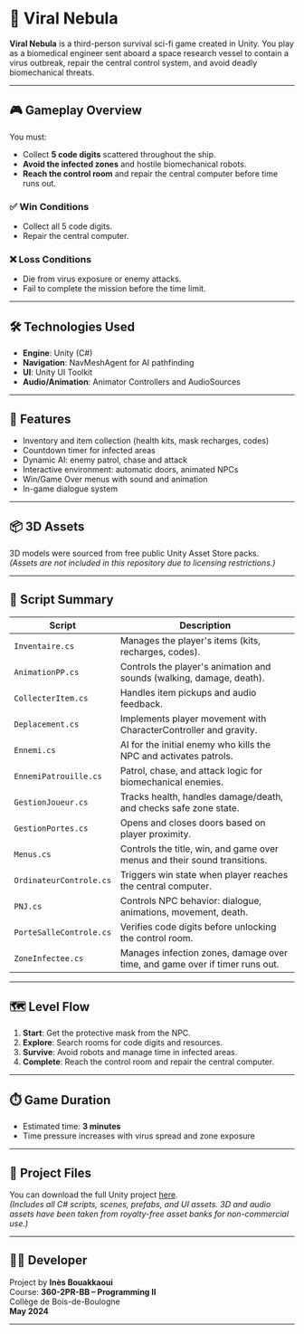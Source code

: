 # 🧬 Viral Nebula

**Viral Nebula** is a third-person survival sci-fi game created in Unity. You play as a biomedical engineer sent aboard a space research vessel to contain a virus outbreak, repair the central control system, and avoid deadly biomechanical threats.

---

## 🎮 Gameplay Overview

You must:

- Collect **5 code digits** scattered throughout the ship.
- **Avoid the infected zones** and hostile biomechanical robots.
- **Reach the control room** and repair the central computer before time runs out.

### ✅ Win Conditions

- Collect all 5 code digits.
- Repair the central computer.

### ❌ Loss Conditions

- Die from virus exposure or enemy attacks.
- Fail to complete the mission before the time limit.

---

## 🛠️ Technologies Used

- **Engine**: Unity (C#)
- **Navigation**: NavMeshAgent for AI pathfinding
- **UI**: Unity UI Toolkit
- **Audio/Animation**: Animator Controllers and AudioSources

---

## 🧩 Features

- Inventory and item collection (health kits, mask recharges, codes)
- Countdown timer for infected areas
- Dynamic AI: enemy patrol, chase and attack
- Interactive environment: automatic doors, animated NPCs
- Win/Game Over menus with sound and animation
- In-game dialogue system

---

## 📦 3D Assets

3D models were sourced from free public Unity Asset Store packs.  
*(Assets are not included in this repository due to licensing restrictions.)*

---

## 📜 Script Summary

| Script                  | Description                                                                 |
|-------------------------|-----------------------------------------------------------------------------|
| `Inventaire.cs`         | Manages the player's items (kits, recharges, codes).                        |
| `AnimationPP.cs`        | Controls the player's animation and sounds (walking, damage, death).        |
| `CollecterItem.cs`      | Handles item pickups and audio feedback.                                    |
| `Deplacement.cs`        | Implements player movement with CharacterController and gravity.            |
| `Ennemi.cs`             | AI for the initial enemy who kills the NPC and activates patrols.           |
| `EnnemiPatrouille.cs`   | Patrol, chase, and attack logic for biomechanical enemies.                  |
| `GestionJoueur.cs`      | Tracks health, handles damage/death, and checks safe zone state.            |
| `GestionPortes.cs`      | Opens and closes doors based on player proximity.                           |
| `Menus.cs`              | Controls the title, win, and game over menus and their sound transitions.   |
| `OrdinateurControle.cs` | Triggers win state when player reaches the central computer.                |
| `PNJ.cs`                | Controls NPC behavior: dialogue, animations, movement, death.               |
| `PorteSalleControle.cs` | Verifies code digits before unlocking the control room.                     |
| `ZoneInfectee.cs`       | Manages infection zones, damage over time, and game over if timer runs out. |

---

## 🗺️ Level Flow

1. **Start**: Get the protective mask from the NPC.
2. **Explore**: Search rooms for code digits and resources.
3. **Survive**: Avoid robots and manage time in infected areas.
4. **Complete**: Reach the control room and repair the central computer.

---

## ⏱️ Game Duration

- Estimated time: **3 minutes**
- Time pressure increases with virus spread and zone exposure

---

## 📁 Project Files

You can download the full Unity project [here](https://drive.google.com/file/d/1hAX7oSkxe9RjjcI05kqNDeZa5NdJbpPy/view?usp=sharing).  
*(Includes all C# scripts, scenes, prefabs, and UI assets. 3D and audio assets have been taken from royalty-free asset banks for non-commercial use.)*

---

## 👩‍💻 Developer

Project by **Inès Bouakkaoui**  
Course: **360-2PR-BB – Programming II**  
Collège de Bois-de-Boulogne  
**May 2024**

---
